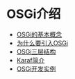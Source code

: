 OSGi介绍
=========

- [OSGi的基本概念](docs/basic)
- [为什么要引入OSGi](docs/why)
- [OSGi三层结构](docs/architecture)
- [Karaf简介](docs/karaf)
- [OSGi开发实例](docs/practice)

